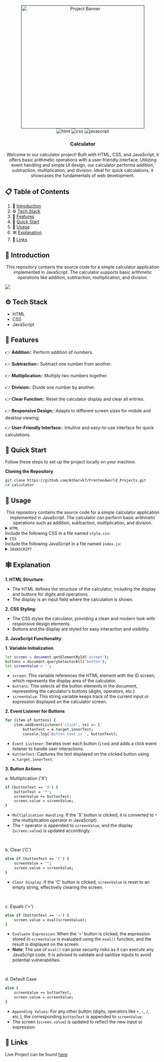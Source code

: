 

<div align="center">
  <br />
    <a href="" target="_blank">
      <img src="https://res.cloudinary.com/dswary0vy/image/upload/v1714314079/calculatoutput_gtcri5.png" alt="Project Banner" width="400px">
    </a>
  <br />

  <div>
    <img src="https://img.shields.io/badge/Html-black?style=for-the-badge&logoColor=white&logo=html&color=61DAFB" alt="html" />
    <img src="https://img.shields.io/badge/Css-black?style=for-the-badge&logoColor=white&logo=css&color=FD366E" alt="css" />
    <img src="https://img.shields.io/badge/Javascript-black?style=for-the-badge&logoColor=white&logo=javascript&color=06B6D4" alt="javascript" />
  </div>

  <h3 align="center">Calculator</h3>

   <div align="center">
     Welcome to our calculator project! Built with HTML, CSS, and JavaScript, it offers basic arithmetic operations with a user-friendly interface. Utilizing event handling and simple UI design, our calculator performs addition, subtraction, multiplication, and division. Ideal for quick calculations, it showcases the fundamentals of web development.
    </div>
</div>

## 📋 <a name="table">Table of Contents</a>

1. 🤖 [Introduction](#introduction)
2. ⚙️ [Tech Stack](#tech-stack)
3. 🔋 [Features](#features)
4. 🤸 [Quick Start](#quick-start)
5. 🚀 [Usage](#usage)
6. 🕸️ [Explanation](#explanation)
7. 🔗 [Links](#links)

## <a name="introduction">🤖 Introduction</a>

<div align="center">
This repository contains the source code for a simple calculator application implemented in JavaScript. The calculator supports basic arithmetic operations like addition, subtraction, multiplication, and division.
</div>

<a href="https://www.linkedin.com/company/frontendworld/" target="_blank"><img src="https://github.com/sujatagunale/EasyRead/assets/151519281/618f4872-1e10-42da-8213-1d69e486d02e" /></a>

## <a name="tech-stack">⚙️ Tech Stack</a>
- HTML
- CSS
- JavaScript

## <a name="features">🔋 Features</a>

👉 **Addition:**: Perform addition of numbers.

👉 **Subtraction:**: Subtract one number from another.

👉 **Multiplication:**: Multiply two numbers together.

👉 **Division:**: Divide one number by another.

👉 **Clear Function:**: Reset the calculator display and clear all entries.

👉 **Responsive Design:**: Adapts to different screen sizes for mobile and desktop viewing.

👉 **User-Friendly Interface:**: Intuitive and easy-to-use interface for quick calculations.

## <a name="quick-start">🤸 Quick Start</a>

Follow these steps to set up the project locally on your machine.

**Cloning the Repository**

```bash
git clone https://github.com/Atharvk7/Frontendworld_Projects.git
cd calculator
```

## <a name="usage">🚀 Usage</a>

<div align="center">
This repository contains the source code for a simple calculator application implemented in JavaScript. The calculator can perform basic arithmetic operations such as addition, subtraction, multiplication, and division.
</div>

<details>
<summary><code>HTML</code></summary>

```html
<!DOCTYPE html>
<html lang="en">

<head>
    <meta charset="UTF-8">
    <meta name="viewport" content="width=device-width, initial-scale=1.0">
    <meta http-equiv="X-UA-Compatible" content="ie=edge">
    <link rel="stylesheet" href="style.css">
    <title>Calculator</title>
</head>

<body>
    <div class="container">
        

        <div class="calculator">
            <input type="text" name="screen" id="screen">
            <table>
                <tr>
                    <td><button>(</button></td>
                    <td><button>)</button></td>
                    <td><button>C</button></td>
                    <td><button>%</button></td>
                </tr>
                <tr>
                    <td><button>7</button></td>
                    <td><button>8</button></td>
                    <td><button>9</button></td>
                    <td><button>X</button></td>
                </tr>
                <tr>
                    <td><button>4</button></td>
                    <td><button>5</button></td>
                    <td><button>6</button></td>
                    <td><button>-</button></td>
                </tr>
                <tr>
                    <td><button>1</button></td>
                    <td><button>2</button></td>
                    <td><button>3</button></td>
                    <td><button>+</button></td>
                </tr>
                <tr>
                    <td><button>0</button></td>
                    <td><button>.</button></td>
                    <td><button>/</button></td>
                    <td><button>=</button></td>
                </tr>
            </table>
        </div>
    </div>

</body>
<script src="index.js"></script>

</html>

```

</details>

<div>Include the following CSS in a file named <code>style.css</code>:</div>

<details>
<summary><code>CSS</code></summary>

```css
.container{
    text-align: center;
    margin-top:10px;
    background-color:#13695d;
}

table{
    margin: auto;
}

input{
    border-radius: 21px;
    border: 5px solid #244624;
    font-size:34px;
    height: 86px;
    width: 456px;
}

button{
    border-radius: 20px;
    font-size: 40px;
    background: #978fa0;
    width: 90px;
    height: 77px;
    margin: 4px;
}

.calculator{ 
    border: 4px solid #13695d;
    background-color: #ff99f7;
    padding: 15px;
    border-radius: 40px;
    display: inline-block;
    
}


```

</details>

<div>Include the following JavaScript in a file named <code>index.js</code>:</div>

<details>
<summary><code>JAVASCRIPT</code></summary>

```javascript
let screen = document.getElementById('screen');
buttons = document.querySelectorAll('button');
let screenValue = '';
for (item of buttons) {
    item.addEventListener('click', (e) => {
        buttonText = e.target.innerText;
        console.log('Button text is ', buttonText);
        if (buttonText == 'X') {
            buttonText = '*';
            screenValue += buttonText;
            screen.value = screenValue;
        }
        else if (buttonText == 'C') {
            screenValue = "";
            screen.value = screenValue;
        }
        else if (buttonText == '=') {
            screen.value = eval(screenValue);
        }
        else {
            screenValue += buttonText;
            screen.value = screenValue;
        }

    })
}


```

</details>

## <a name="explanation">🕸️ Explanation</a>

**1. HTML Structure**: 
<ul>
  <li>The HTML defines the structure of the calculator, including the display and buttons for digits and operations.</li>
  <li>The display is an input field where the calculation is shown.</li>
</ul>

**2. CSS Styling**: 
<ul>
  <li>The CSS styles the calculator, providing a clean and modern look with responsive design elements.</li>
  <li>Buttons and the display are styled for easy interaction and visibility.</li>
</ul>

**3. JavaScript Functionality**: 



**1. Variable Initialization**

```bash
let screen = document.getElementById('screen');
buttons = document.querySelectorAll('button');
let screenValue = '';
```
<ul>
  <li><code>screen</code>: This variable references the HTML element with the ID screen, which represents the display area of the calculator.</li>
  <li><code>buttons</code>: This selects all the button elements in the document, representing the calculator's buttons (digits, operators, etc.)</li>
  <li><code>screenValue</code>: This string variable keeps track of the current input or expression displayed on the calculator screen.</li>
</ul>

**2. Event Listener for Buttons**

```bash
for (item of buttons) {
    item.addEventListener('click', (e) => {
        buttonText = e.target.innerText;
        console.log('Button text is ', buttonText);

```
<ul>
  <li><code>Event Listener</code>: Iterates over each button (<code>item</code>) and adds a click event listener to handle user interactions.</li>
  <li><code>buttonText</code>: Captures the text displayed on the clicked button using <code>e.target.innerText</code>.</li>
</ul>

**3. Button Actions**
<p>a. Multiplication ('X')</p>

```bash
if (buttonText == 'X') {
    buttonText = '*';
    screenValue += buttonText;
    screen.value = screenValue;
}
```
<ul>
  <li><code>Multiplication Handling</code>: If the 'X' button is clicked, it is converted to <code>*</code> (the multiplication operator in JavaScript).</li>
  <li>The <code>*</code> operator is appended to <code>screenValue</code>, and the display (<code>screen.value</code>) is updated accordingly.</li>
</ul>
<br>
<p>b. Clear ('C')</p>

```bash
else if (buttonText == 'C') {
    screenValue = "";
    screen.value = screenValue;
}

```
<ul>
  <li><code>Clear Display</code>: If the 'C' button is clicked, <code>screenValue</code> is reset to an empty string, effectively clearing the screen.</li>
</ul>
<br>
<p>c. Equals ('=')</p>

```bash
else if (buttonText == '=') {
    screen.value = eval(screenValue);
}


```
<ul>
  <li><code>Evaluate Expression</code>: When the '=' button is clicked, the expression stored in <code>screenValue</code> is evaluated using the <code>eval()</code> function, and the result is displayed on the screen.</li>
  <li><strong>Note</strong>: The use of <code>eval()</code> can pose security risks as it can execute any JavaScript code. It is advised to validate and sanitize inputs to avoid potential vulnerabilities.</li>
</ul>
<br>
<p>d. Default Case</p>

```bash
else {
    screenValue += buttonText;
    screen.value = screenValue;
}
```
<ul>
  <li><code>Appending Values</code>: For any other button (digits, operators like <code>+</code>, <code>-</code>, <code>/</code>, etc.), the corresponding <code>buttonText</code> is appended to <code>screenValue</code>.</li>
  <li>The screen (<code>screen.value</code>) is updated to reflect the new input or expression.</li>
</ul>


## <a name="links">🔗 Links</a>
Live Project can be found [here](https://calculator-byfrontendworld.netlify.app/)


